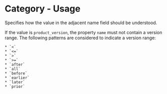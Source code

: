 # Category - Usage

Specifies how the value in the adjacent name field should be understood.

If the value is `product_version`, the property `name` must not contain a version range. The following patterns are considered to indicate a version range:

    * `<`
    * `<=`
    * `>`
    * `>=`
    * `after`
    * `all`
    * `before`
    * `earlier`
    * `later`
    * `prior`
